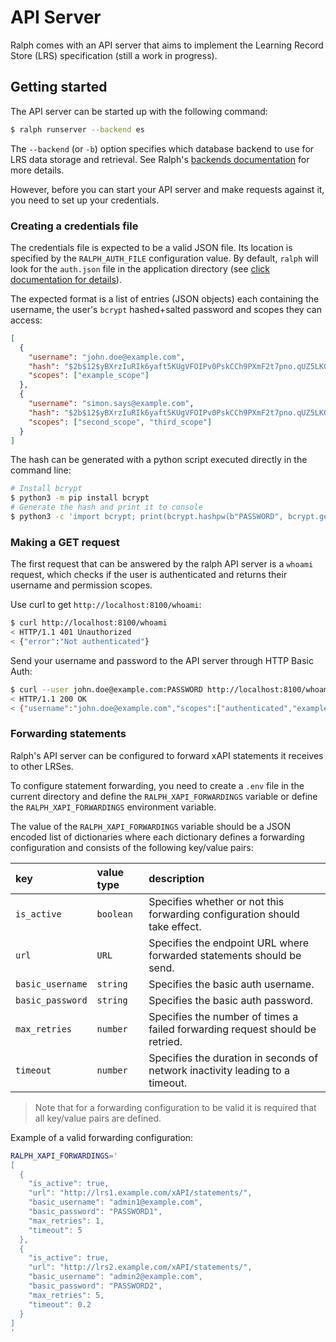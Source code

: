 # API Server

Ralph comes with an API server that aims to implement the Learning Record Store (LRS)
specification (still a work in progress).

## Getting started

The API server can be started up with the following command:

```bash
$ ralph runserver --backend es
```

The `--backend` (or `-b`) option specifies which database backend to use for LRS data
storage and retrieval. See Ralph's [backends documentation](./backends.md) for more
details.

However, before you can start your API server and make requests against it, you need to
set up your credentials.

### Creating a credentials file

The credentials file is expected to be a valid JSON file. Its location is specified by the `RALPH_AUTH_FILE` configuration value. By default, `ralph` will look for the `auth.json` file in the application directory (see [click documentation for details](https://click.palletsprojects.com/en/8.0.x/api/#click.get_app_dir)).

The expected format is a list of entries (JSON objects) each containing the username, the user's `bcrypt` hashed+salted password and scopes they can access:

```json
[
  {
    "username": "john.doe@example.com",
    "hash": "$2b$12$yBXrzIuRIk6yaft5KUgVFOIPv0PskCCh9PXmF2t7pno.qUZ5LK0D2",
    "scopes": ["example_scope"]
  },
  {
    "username": "simon.says@example.com",
    "hash": "$2b$12$yBXrzIuRIk6yaft5KUgVFOIPv0PskCCh9PXmF2t7pno.qUZ5LK0D2",
    "scopes": ["second_scope", "third_scope"]
  }
]
```

The hash can be generated with a python script executed directly in the command line:

```bash
# Install bcrypt
$ python3 -m pip install bcrypt
# Generate the hash and print it to console
$ python3 -c 'import bcrypt; print(bcrypt.hashpw(b"PASSWORD", bcrypt.gensalt()).decode("ascii"))'
```

### Making a GET request

The first request that can be answered by the ralph API server is a `whoami` request, which checks if the user is authenticated and returns their username and permission scopes.

Use curl to get `http://localhost:8100/whoami`:

```bash
$ curl http://localhost:8100/whoami
< HTTP/1.1 401 Unauthorized
< {"error":"Not authenticated"}
```

Send your username and password to the API server through HTTP Basic Auth:

```bash
$ curl --user john.doe@example.com:PASSWORD http://localhost:8100/whoami
< HTTP/1.1 200 OK
< {"username":"john.doe@example.com","scopes":["authenticated","example_scope"]}
```

### Forwarding statements

Ralph's API server can be configured to forward xAPI statements it receives to other
LRSes.

To configure statement forwarding, you need to create a `.env` file in the current
directory and define the `RALPH_XAPI_FORWARDINGS` variable or define the
`RALPH_XAPI_FORWARDINGS` environment variable.

The value of the `RALPH_XAPI_FORWARDINGS` variable should be a JSON encoded list of
dictionaries where each dictionary defines a forwarding configuration and consists of
the following key/value pairs:

| key              | value type | description                                                                   |
|:-----------------|:-----------|:------------------------------------------------------------------------------|
| `is_active`      | `boolean`  | Specifies whether or not this forwarding configuration should take effect.    |
| `url`            | `URL`      | Specifies the endpoint URL where forwarded statements should be send.         |
| `basic_username` | `string`   | Specifies the basic auth username.                                            |
| `basic_password` | `string`   | Specifies the basic auth password.                                            |
| `max_retries`    | `number`   | Specifies the number of times a failed forwarding request should be retried.  |
| `timeout`        | `number`   | Specifies the duration in seconds of network inactivity leading to a timeout. |

> Note that for a forwarding configuration to be valid it is required that all key/value
> pairs are defined.

Example of a valid forwarding configuration:

```bash
RALPH_XAPI_FORWARDINGS='
[
  {
    "is_active": true,
    "url": "http://lrs1.example.com/xAPI/statements/",
    "basic_username": "admin1@example.com",
    "basic_password": "PASSWORD1",
    "max_retries": 1,
    "timeout": 5
  },
  {
    "is_active": true,
    "url": "http://lrs2.example.com/xAPI/statements/",
    "basic_username": "admin2@example.com",
    "basic_password": "PASSWORD2",
    "max_retries": 5,
    "timeout": 0.2
  }
]
'
```
